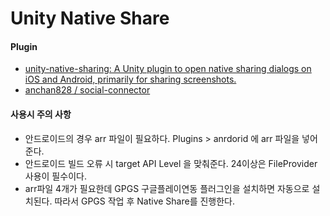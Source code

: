 # Unity Native Share



#### Plugin

- [unity-native-sharing: A Unity plugin to open native sharing dialogs on iOS and Android, primarily for sharing screenshots.](https://github.com/gmikhail/unity-native-sharing)
- [anchan828 / social-connector](https://github.com/anchan828/social-connector) 



#### 사용시 주의 사항

- 안드로이드의 경우 arr 파일이 필요하다. Plugins > anrdorid 에 arr 파일을 넣어준다.
- 안드로이드 빌드 오류 시 target API Level 을 맞춰준다. 24이상은 FileProvider 사용이 필수이다.
- arr파일 4개가 필요한데 GPGS 구글플레이연동 플러그인을 설치하면 자동으로 설치된다. 따라서 GPGS 작업 후  Native Share를 진행한다. 